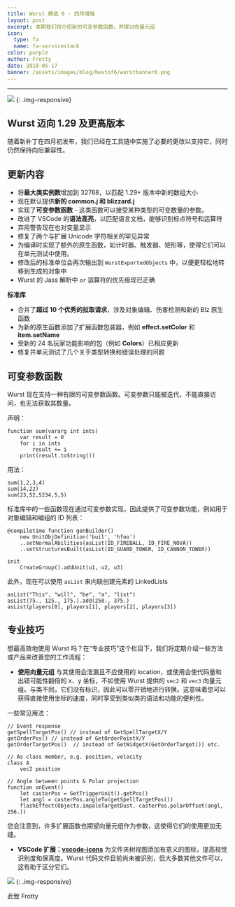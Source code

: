 ```yaml
---
title: Wurst 精选 6 - 四月增强
layout: post
excerpt: 本期我们将介绍新的可变参数函数，并探讨向量元组
icon:
  type: fa
  name: fa-servicestack
color: purple
author: Frotty
date: 2018-05-17
banner: /assets/images/blog/bestof6/wurstbanner6.png
---
```

------


![](/assets/images/blog/bestof6/wurstbanner6.png)
{: .img-responsive}

Wurst 迈向 1.29 及更高版本
---

随着新补丁在四月初发布，我们已经在工具链中实施了必要的更改以支持它，同时仍然保持向后兼容性。

更新内容
---

*   将**最大类实例数**增加到 32768，以匹配 1.29+ 版本中新的数组大小
*   现在默认提供**新的 common.j 和 blizzard.j**
*   实现了**可变参数函数** - 这类函数可以接受某种类型的可变数量的参数。
*   改进了 VSCode 的**语法高亮**，以匹配语言文档，能够识别标点符号和运算符
*   弃用警告现在也对变量显示
*   修复了两个与扩展 Unicode 字符相关的罕见异常
*   为编译时实现了额外的原生函数，如计时器、触发器、矩形等，使得它们可以在单元测试中使用。
*   修改后的标准单位会再次输出到 `WurstExportedObjects` 中，以便更轻松地转移到生成的对象中
*   Wurst 的 Jass 解析中 `or` 运算符的优先级现已正确

__标准库__

*   合并了**超过 10 个优秀的拉取请求**，涉及对象编辑、伤害检测和新的 Blz 原生函数
*   为新的原生函数添加了扩展函数包装器，例如 **effect.setColor** 和 **item.setName**
*   受新的 24 名玩家功能影响的包（例如 **Colors**）已相应更新
*   修复并单元测试了几个关于类型转换和错误处理的问题


可变参数函数
---

Wurst 现在支持一种有限的可变参数函数。可变参数只能被迭代，不能直接访问，也无法获取其数量。

声明：
```wurst
function sum(vararg int ints)
    var result = 0
    for i in ints
        result += i
    print(result.toString())
```
用法：
```wurst
sum(1,2,3,4)
sum(14,22)
sum(23,52,5234,5,5)
```

标准库中的一些函数现在通过可变参数实现，因此提供了可变参数功能，例如用于对象编辑和编组的 ID 列表：

```wurst
@compiletime function genBuilder()
    new UnitObjDefinition('buil', 'hfoo')
    ..setNormalAbilities(asList(ID_FIREBALL, ID_FIRE_NOVA))
    ..setStructuresBuilt(asList(ID_GUARD_TOWER, ID_CANNON_TOWER))

init
    CreateGroup().addUnit(u1, u2, u3)
```

此外，现在可以使用 `asList` 来内联创建元素的 LinkedLists

```wurst
asList("This", "will", "be", "a", "list")
asList(75., 125., 175.).add(250., 375.)
asList(players[0], players[1], players[2], players[3])
```


专业技巧
---

想最高效地使用 Wurst 吗？在“专业技巧”这个栏目下，我们将定期介绍一些方法或产品来改善您的工作流程：

*   __使用向量元组__
    与其使用会泄漏且不应使用的 location，或使用会使代码量和出错可能性翻倍的 x、y 坐标，不如使用 Wurst 提供的 `vec2` 和 `vec3` 向量元组。与类不同，它们没有标识，因此可以零开销地进行转换。这意味着您可以获得直接使用坐标的速度，同时享受到类似类的语法和功能的便利性。

一些常见用法：

```wurst
// Event response
getSpellTargetPos() // instead of GetSpellTargetX/Y
getOrderPos() // instead of GetOrderPointX/Y
getOrderTargetPos()  // instead of GetWidgetX(GetOrderTarget()) etc.

// As class member, e.g. position, velocity
class A
    vec2 position

// Angle between points & Polar projection
function onEvent()
    let casterPos = GetTriggerUnit().getPos()
    let angl = casterPos.angleTo(getSpellTargetPos())
    flashEffect(Objects.impaleTargetDust, casterPos.polarOffset(angl, 256.))
```

您会注意到，许多扩展函数也期望向量元组作为参数，这使得它们的使用更加无缝。

*   __VSCode 扩展：[vscode-icons](https://marketplace.visualstudio.com/items?itemName=robertohuertasm.vscode-icons)__
    为文件夹树视图添加有意义的图标，提高视觉识别度和保真度。Wurst 代码文件目前尚未被识别，但大多数其他文件可以，这有助于区分它们。


![](/assets/images/blog/bestof6/vscodeicons.png)
{: .img-responsive}


此致
Frotty